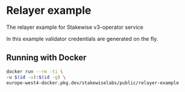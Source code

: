 # Relayer example

The relayer example for Stakewise v3-operator service

In this example validator credentials are generated on the fly.

## Running with Docker

```bash
docker run --rm -ti \
-u $(id -u):$(id -g) \
europe-west4-docker.pkg.dev/stakewiselabs/public/relayer-example
```
